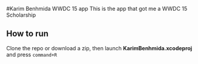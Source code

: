 #Karim Benhmida WWDC 15 app
This is the app that got me a WWDC 15 Scholarship

How to run
-------------
Clone the repo or download a zip, then launch **KarimBenhmida.xcodeproj** and press `command+R`
